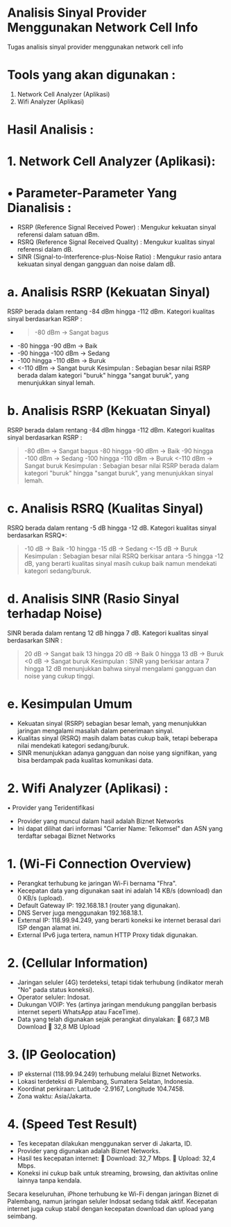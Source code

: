 # Analisis Sinyal Provider Menggunakan Network Cell Info
Tugas analisis sinyal provider menggunakan network cell info

# Tools yang akan digunakan :
1. Network Cell Analyzer (Aplikasi)
2.	Wifi Analyzer (Aplikasi)
   
# Hasil Analisis :

# 1. Network Cell Analyzer (Aplikasi):

# •	Parameter-Parameter Yang Dianalisis :
-	RSRP (Reference Signal Received Power) : Mengukur kekuatan sinyal referensi dalam satuan dBm.
-	RSRQ (Reference Signal Received Quality) : Mengukur kualitas sinyal referensi dalam dB.
-	SINR (Signal-to-Interference-plus-Noise Ratio) : Mengukur rasio antara kekuatan sinyal dengan gangguan dan noise dalam dB.

# a.	Analisis RSRP (Kekuatan Sinyal)
RSRP berada dalam rentang -84 dBm hingga -112 dBm. Kategori kualitas sinyal berdasarkan RSRP :
- >-80 dBm → Sangat bagus
- -80 hingga -90 dBm → Baik
- -90 hingga -100 dBm → Sedang
- -100 hingga -110 dBm → Buruk
- <-110 dBm → Sangat buruk
Kesimpulan : Sebagian besar nilai RSRP berada dalam kategori "buruk" hingga "sangat buruk", yang menunjukkan sinyal lemah.

# b.	Analisis RSRP (Kekuatan Sinyal)
RSRP berada dalam rentang -84 dBm hingga -112 dBm. Kategori kualitas sinyal berdasarkan RSRP :
>-80 dBm → Sangat bagus
-80 hingga -90 dBm → Baik
-90 hingga -100 dBm → Sedang
-100 hingga -110 dBm → Buruk
<-110 dBm → Sangat buruk
Kesimpulan : Sebagian besar nilai RSRP berada dalam kategori "buruk" hingga "sangat buruk", yang menunjukkan sinyal lemah.

# c.	Analisis RSRQ (Kualitas Sinyal)
RSRQ berada dalam rentang -5 dB hingga -12 dB. Kategori kualitas sinyal berdasarkan RSRQ*:
>-10 dB → Baik
-10 hingga -15 dB → Sedang
<-15 dB → Buruk
Kesimpulan : Sebagian besar nilai RSRQ berkisar antara -5 hingga -12 dB, yang berarti kualitas sinyal masih cukup baik namun mendekati kategori sedang/buruk.

# d.	Analisis SINR (Rasio Sinyal terhadap Noise) 
SINR berada dalam rentang 12 dB hingga 7 dB. Kategori kualitas sinyal berdasarkan SINR :
>20 dB → Sangat baik 
13 hingga 20 dB → Baik
0 hingga 13 dB → Buruk
<0 dB → Sangat buruk
Kesimpulan : SINR yang berkisar antara 7 hingga 12 dB menunjukkan bahwa sinyal mengalami gangguan dan noise yang cukup tinggi.

# e.	Kesimpulan Umum
-	Kekuatan sinyal (RSRP) sebagian besar lemah, yang menunjukkan jaringan mengalami masalah dalam penerimaan sinyal.
-	Kualitas sinyal (RSRQ) masih dalam batas cukup baik, tetapi beberapa nilai mendekati kategori sedang/buruk.
-	SINR menunjukkan adanya gangguan dan noise yang signifikan, yang bisa berdampak pada kualitas komunikasi data.
 	 	 
# 2.	Wifi Analyzer (Aplikasi) :
•	Provider yang Teridentifikasi
-	Provider yang muncul dalam hasil adalah Biznet Networks
-	Ini dapat dilihat dari informasi "Carrier Name: Telkomsel" dan ASN yang terdaftar sebagai Biznet Networks

# 1. (Wi-Fi Connection Overview)
-	Perangkat terhubung ke jaringan Wi-Fi bernama "Fhra".
-	Kecepatan data yang digunakan saat ini adalah 14 KB/s (download) dan 0 KB/s (upload).
-	Default Gateway IP: 192.168.18.1 (router yang digunakan).
-	DNS Server juga menggunakan 192.168.18.1.
-	External IP: 118.99.94.249, yang berarti koneksi ke internet berasal dari ISP dengan alamat ini.
-	External IPv6 juga tertera, namun HTTP Proxy tidak digunakan.
# 2.	(Cellular Information)
-	Jaringan seluler (4G) terdeteksi, tetapi tidak terhubung (indikator merah "No" pada status koneksi).
-	Operator seluler: Indosat.
-	Dukungan VOIP: Yes (artinya jaringan mendukung panggilan berbasis internet seperti WhatsApp atau FaceTime).
-	Data yang telah digunakan sejak perangkat dinyalakan:
	687,3 MB Download
	32,8 MB Upload
# 3.	(IP Geolocation)
-	IP eksternal (118.99.94.249) terhubung melalui Biznet Networks.
-	Lokasi terdeteksi di Palembang, Sumatera Selatan, Indonesia.
-	Koordinat perkiraan: Latitude -2.9167, Longitude 104.7458.
-	Zona waktu: Asia/Jakarta.
# 4.	(Speed Test Result)
-	Tes kecepatan dilakukan menggunakan server di Jakarta, ID.
-	Provider yang digunakan adalah Biznet Networks.
-	Hasil tes kecepatan internet:
	Download: 32,7 Mbps.
	Upload: 32,4 Mbps.
-	Koneksi ini cukup baik untuk streaming, browsing, dan aktivitas online lainnya tanpa kendala.

Secara keseluruhan, iPhone terhubung ke Wi-Fi dengan jaringan Biznet di Palembang, namun jaringan seluler Indosat sedang tidak aktif. Kecepatan internet juga cukup stabil dengan kecepatan download dan upload yang seimbang.

